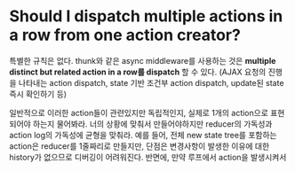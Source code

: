 # Should I dispatch multiple actions in a row from one action creator?

특별한 규칙은 없다. thunk와 같은 async middleware를 사용하는 것은 __multiple distinct but related action in a row를 dispatch__ 할 수 있다. (AJAX 요청의 진행을 나타내는 action dispatch, state 기반 조건부 action dispatch, update된 state 즉시 확인하기 등)

일반적으로 이러한 action들이 관련있지만 독립적인지, 실제로 1개의 action으로 표현되어야 하는지 물어봐라. 너의 상황에 맞춰서 만들어야하지만 reducer의 가독성과 action log의 가독성에 균형을 맞춰라. 예를 들어, 전체 new state tree를 포함하는 action은 reducer를 1줄짜리로 만들지만, 단점은 변경사항이 발생한 이유에 대한 history가 없으므로 디버깅이 어려워진다. 반면에, 만약 루프에서 action을 발생시켜서